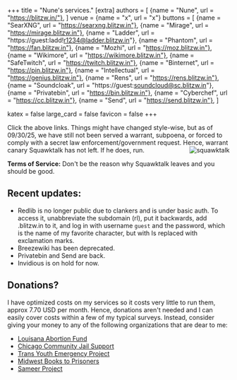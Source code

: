 +++
title = "Nune's services."
[extra]
authors = [
    {name = "Nune", url = "https://blitzw.in/"},
]
venue = {name = "x", url = "x"}
buttons = [
    {name = "SearXNG", url = "https://searxng.blitzw.in"},
    {name = "Mirage", url = "https://mirage.blitzw.in"},
    {name = "Ladder", url = "https://guest:ladd!r1234@ladder.blitzw.in"},
    {name = "Phantom", url = "https://fan.blitzw.in"},
    {name = "Mozhi", url = "https://moz.blitzw.in"},
    {name = "Wikimore", url = "https://wikimore.blitzw.in"},
    {name = "SafeTwitch", url = "https://twitch.blitzw.in"},
    {name = "Binternet", url = "https://pin.blitzw.in"},
    {name = "Intellectual", url = "https://genius.blitzw.in"},
    {name = "Rens", url = "https://rens.blitzw.in"},
    {name = "Soundcloak", url = "https://guest:soundcloud@sc.blitzw.in"},
    {name = "Privatebin", url = "https://bin.blitzw.in"},
    {name = "Cyberchef", url = "https://cc.blitzw.in"},
    {name = "Send", url = "https://send.blitzw.in"},
]

katex = false
large_card = false
favicon = false
+++

Click the above links. Things might have changed style-wise, but as of 09/30/25, we have still not been served a warrant, subpoena, or forced to comply with a secret law enforcement/government request. Hence, warrant canary Squawktalk has not left. If he does, run. <span style="float:right;">![squawktalk](/squawktalk.png)</span> 


**Terms of Service:** Don't be the reason why Squawktalk leaves and you should be good.

## Recent updates:
* Redlib is no longer public due to clankers and is under basic auth. To access it, unabbreviate the subdomain (rl), put it backwards, add .blitzw.in to it, and log in with username ``guest`` and the password, which is the name of my favorite character, but with Is replaced with exclamation marks.
* Breezewiki has been deprecated.
* Privatebin and Send are back.
* Invidious is on hold for now.

## Donations?

I have optimized costs on my services so it costs very little to run them, approx 7.70 USD per month. Hence, donations aren't needed and I can easily cover costs within a few of my typical surveys. Instead, consider giving your money to any of the following organizations that are dear to me:
* [Louisana Abortion Fund](https://www.louisianaabortionfund.org/donate)
* [Chicago Community Jail Support](https://chicago-community-jail-support.webnode.page/donate/)
* [Trans Youth Emergency Project](https://southernequality.org/tyep/)
* [Midwest Books to Prisoners](https://midwestbookstoprisoners.org/)
* [Sameer Project](https://chuffed.org/project/113327-refaat-alareer-camp-the-sameer-project)
